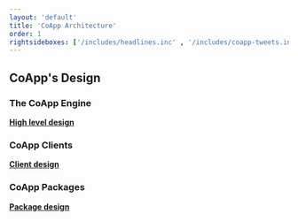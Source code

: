 ```yaml
---
layout: 'default'
title: 'CoApp Architecture'
order: 1
rightsideboxes: ['/includes/headlines.inc' , '/includes/coapp-tweets.inc' ]
---
```


## CoApp's Design

### The CoApp Engine
**[High level design](/learn/high-level-design.html)** 

### CoApp Clients
**[Client design](/learn/client-design.html)** 

### CoApp Packages
**[Package design](/learn/package-design.html)** 
